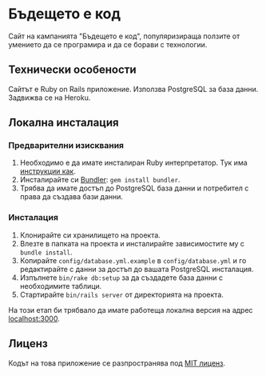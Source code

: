 # Бъдещето е код

Сайт на кампанията "Бъдещето е код", популяризираща ползите от умението да се програмира и да се борави с технологии.

## Технически особености

Сайтът е Ruby on Rails приложение. Използва PostgreSQL за база данни. Задвижва се на Heroku.

## Локална инсталация

### Предварителни изисквания

1. Необходимо е да имате инсталиран Ruby интерпретатор. Тук има [инструкции как](http://2014.fmi.ruby.bg/topics/1).
2. Инсталирайте си [Bundler](http://bundler.io/): `gem install bundler`.
3. Трябва да имате достъп до PostgreSQL база данни и потребител с права да създава бази данни.

### Инсталация

1. Клонирайте си хранилището на проекта.
2. Влезте в папката на проекта и инсталирайте зависимостите му с `bundle install`.
3. Копирайте `config/database.yml.example` в `config/database.yml` и го редактирайте с данни за достъп до вашата PostgreSQL инсталация.
4. Изпълнете `bin/rake db:setup` за да създадете база данни с необходимите таблици.
5. Стартирайте `bin/rails server` от директорията на проекта.

На този етап би трябвало да имате работеща локална версия на адрес [localhost:3000](http://localhost:3000).

## Лиценз

Кодът на това приложение се разпространява под [MIT лиценз](LICENSE.txt).

